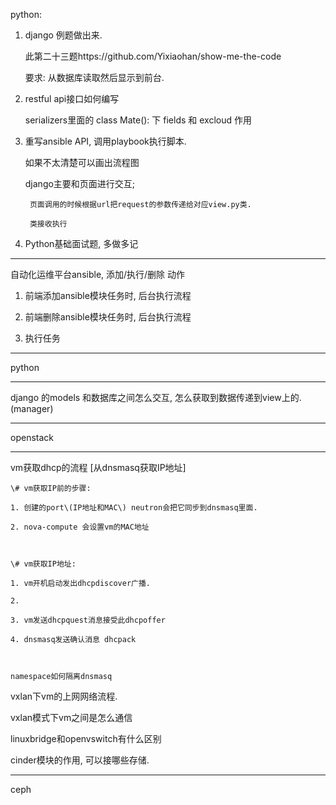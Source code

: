 python:

1. django 例题做出来.

	此第二十三题https://github.com/Yixiaohan/show-me-the-code

	要求: 从数据库读取然后显示到前台. 



2. restful api接口如何编写



	serializers里面的 class Mate\(\): 下 fields 和 excloud 作用

	

3. 重写ansible API, 调用playbook执行脚本.

	如果不太清楚可以画出流程图

	django主要和页面进行交互; 

	    页面调用的时候根据url把request的参数传递给对应view.py类. 

	    类接收执行



	

4. Python基础面试题, 多做多记





---------------------

自动化运维平台ansible, 添加/执行/删除 动作

1. 前端添加ansible模块任务时, 后台执行流程



2. 前端删除ansible模块任务时, 后台执行流程



3. 执行任务





-------------------------------------

python

-------------------------------------

django 的models 和数据库之间怎么交互, 怎么获取到数据传递到view上的.  \(manager\)







-----------------------------------

openstack

-----------------------------------

vm获取dhcp的流程  \[从dnsmasq获取IP地址\]

	\# vm获取IP前的步骤:

	1. 创建的port\(IP地址和MAC\) neutron会把它同步到dnsmasq里面.

	2. nova-compute 会设置vm的MAC地址

	

	\# vm获取IP地址:

	1. vm开机启动发出dhcpdiscover广播.

	2. 

	3. vm发送dhcpquest消息接受此dhcpoffer

	4. dnsmasq发送确认消息 dhcpack 



	namespace如何隔离dnsmasq





vxlan下vm的上网网络流程. 



vxlan模式下vm之间是怎么通信



linuxbridge和openvswitch有什么区别



cinder模块的作用, 可以接哪些存储.





----

ceph





